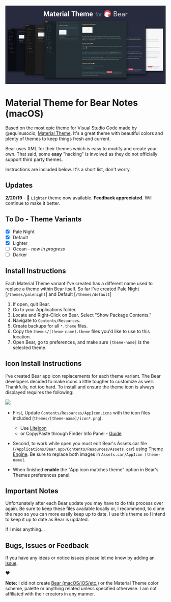 ![Material Theme for Bear Screenshot](https://github.com/r3volution11/material-theme-bear-notes/raw/master/resources/material-bear-theme-hero.jpg)

# Material Theme for Bear Notes (macOS)

Based on the most epic theme for Visual Studio Code made by @equinusocio, [Material Theme](https://github.com/equinusocio/vsc-material-theme). It's a great theme with beautiful colors and plenty of themes to keep things fresh and current.

Bear uses XML for their themes which is easy to modify and create your own. That said, some **easy** "hacking" is involved as they do not officially support third party themes.

Instructions are included below. It's a short list, don't worry.

## Updates

**2/20/19** - 🌟 `Lighter` theme now available. **Feedback appreciated.** Will continue to make it better.

## To Do - Theme Variants

- [x] Pale Night
- [x] Default
- [x] Lighter 
- [ ] Ocean *- now in progress*
- [ ] Darker

## Install Instructions

Each Material Theme variant I've created has a different name used to replace a theme within Bear itself. So far I've created Pale Night [`/themes/palenight`] and Default [`/themes/default`]

1. If open, quit Bear.
2. Go to your Applications folder.
3. Locate and Right-Click on Bear. Select "Show Package Contents."
4. Navigate to `Contents/Resources`.
5. Create backups for all `*.theme` files.
6. Copy the `themes/[theme-name].theme` files you'd like to use to this location.
7. Open Bear, go to preferences, and make sure `[theme-name]` is the selected theme.

## Icon Install Instructions

I've created Bear app icon replacements for each theme variant. The Bear developers decided to make icons a little tougher to customize as well. Thankfully, not too hard. To install and ensure the theme icon is always displayed requires the following:

<img src="http://r3v.in/W1qTze/dock-icon-2x.png" width="100">

- First, Update `Contents/Resources/AppIcon.icns` with the icon files included (`themes/[theme-name]/icon*.png`).
  - Use [LiteIcon](https://freemacsoft.net/liteicon/)
  - or Copy/Paste through Finder Info Panel - [Guide](http://osxdaily.com/2013/06/04/change-icon-mac/)

- Second, to work while open you must edit Bear's Assets.car file (`/Applications/Bear.app/Contents/Resources/Assets.car`) using [Theme Engine](https://github.com/alexzielenski/ThemeEngine). Be sure to replace both images in `Assets.car/AppIcon [theme-name]`.
- When finished **enable** the "App icon matches theme" option in Bear's Themes preferences panel.

## Important Notes

Unfortunately after each Bear update you may have to do this process over again. Be sure to keep these files available locally or, I recommend, to clone the repo so you can more easily keep up to date. I use this theme so I intend to keep it up to date as Bear is updated.

If I miss anything...

## Bugs, Issues or Feedback

If you have any ideas or notice issues please let me know by adding an [Issue](https://github.com/r3volution11/bear-theme-material-palenight/issues).

❤️


**Note:** I did not create [Bear (macOS/iOS/etc.)](https://bear.app) or the Material Theme color scheme, palette or anything related unless specified otherwise. I am not affiliated with their creators in any manner.
